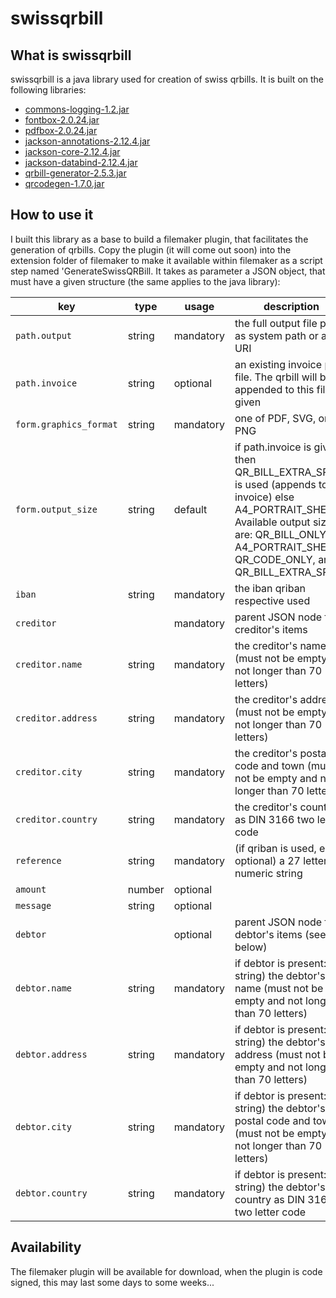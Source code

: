 # swissqrbill

## What is swissqrbill

swissqrbill is a java library used for creation of swiss qrbills. It is built on the following libraries:

* [commons-logging-1.2.jar](http://commons.apache.org/proper/commons-logging/download_logging.cgi)
* [fontbox-2.0.24.jar](https://www.apache.org/dyn/closer.lua/pdfbox/2.0.24/fontbox-2.0.24.jar)
* [pdfbox-2.0.24.jar](https://www.apache.org/dyn/closer.lua/pdfbox/2.0.24/pdfbox-2.0.24.jar)
* [jackson-annotations-2.12.4.jar](https://mvnrepository.com/artifact/com.fasterxml.jackson.core/jackson-annotations/2.12.4)
* [jackson-core-2.12.4.jar](https://mvnrepository.com/artifact/com.fasterxml.jackson.core/jackson-core/2.12.4)
* [jackson-databind-2.12.4.jar](https://mvnrepository.com/artifact/com.fasterxml.jackson.core/jackson-databind/2.12.4)
* [qrbill-generator-2.5.3.jar](https://mvnrepository.com/artifact/net.codecrete.qrbill/qrbill-generator/2.5.3)
* [qrcodegen-1.7.0.jar](https://mvnrepository.com/artifact/io.nayuki/qrcodegen/1.7.0)

## How to use it

I built this library as a base to build a filemaker plugin, that facilitates the generation of qrbills. Copy the plugin (it will come out soon) into the extension folder of filemaker to make it available within filemaker as a script step named 'GenerateSwissQRBill. It takes as parameter a JSON object, that must have a given structure (the same applies to the java library):

|key|type|usage|description|
|---|---|---|---|
|`path.output`|string|mandatory|the full output file path as system path or as URI|
|`path.invoice`|string|optional|an existing invoice pdf file. The qrbill will be appended to this file, if given|  
|`form.graphics_format`|string|mandatory|one of PDF, SVG, or PNG|
|`form.output_size`|string|default|if path.invoice is given, then QR_BILL_EXTRA_SPACE is used (appends to the invoice) else A4_PORTRAIT_SHEET. Available output sizes are: QR_BILL_ONLY, A4_PORTRAIT_SHEET, QR_CODE_ONLY, and QR_BILL_EXTRA_SPACE|
|`iban`|string|mandatory|the iban qriban respective used|
|`creditor`||mandatory|parent JSON node for creditor's items|
|`creditor.name`|string|mandatory|the creditor's name (must not be empty and not longer than 70 letters)|
|`creditor.address`|string|mandatory|the creditor's address (must not be empty and not longer than 70 letters)|
|`creditor.city`|string|mandatory|the creditor's postal code and town (must not be empty and not longer than 70 letters)|  
|`creditor.country`|string|mandatory|the creditor's country as DIN 3166 two letter code|
|`reference`|string|mandatory|(if qriban is used, else optional) a 27 letter numeric string|  
|`amount`|number|optional||  
|`message`|string|optional||
|`debtor`||optional|parent JSON node for debtor's items (see below)|
|`debtor.name`|string|mandatory|if debtor is present: string) the debtor's name (must not be empty and not longer than 70 letters)|
|`debtor.address`|string|mandatory|if debtor is present: string) the debtor's address (must not be empty and not longer than 70 letters)|
|`debtor.city`|string|mandatory|if debtor is present: string) the debtor's postal code and town (must not be empty and not longer than 70 letters)|  
|`debtor.country`|string|mandatory|if debtor is present: string) the debtor's country as DIN 3166 two letter code|

## Availability
The filemaker plugin will be available for download, when the plugin is code signed, this may last some days to some weeks...
